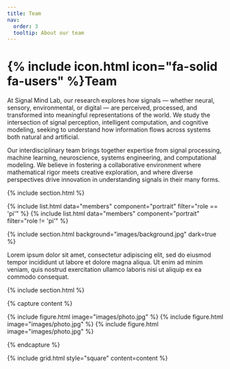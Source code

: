 ```yaml
---
title: Team
nav:
  order: 3
  tooltip: About our team
---
```


# {% include icon.html icon="fa-solid fa-users" %}Team

At Signal Mind Lab, our research explores how signals — whether neural, sensory, environmental, or digital — are perceived, processed, and transformed into meaningful representations of the world. We study the intersection of signal perception, intelligent computation, and cognitive modeling, seeking to understand how information flows across systems both natural and artificial.

Our interdisciplinary team brings together expertise from signal processing, machine learning, neuroscience, systems engineering, and computational modeling. We believe in fostering a collaborative environment where mathematical rigor meets creative exploration, and where diverse perspectives drive innovation in understanding signals in their many forms.

{% include section.html %}

{% include list.html data="members" component="portrait" filter="role == 'pi'" %}
{% include list.html data="members" component="portrait" filter="role != 'pi'" %}

{% include section.html background="images/background.jpg" dark=true %}

Lorem ipsum dolor sit amet, consectetur adipiscing elit, sed do eiusmod tempor
incididunt ut labore et dolore magna aliqua. Ut enim ad minim veniam, quis
nostrud exercitation ullamco laboris nisi ut aliquip ex ea commodo consequat.

{% include section.html %}

{% capture content %}

{% include figure.html image="images/photo.jpg" %}
{% include figure.html image="images/photo.jpg" %}
{% include figure.html image="images/photo.jpg" %}

{% endcapture %}

{% include grid.html style="square" content=content %}
